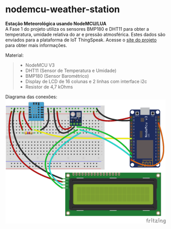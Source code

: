 # nodemcu-weather-station
<strong>Estação Meteorológica usando NodeMCU/LUA</strong><br />
A Fase 1 do projeto utiliza os sensores BMP180 e DHT11 para obter a temperatura, umidade relativa do ar e pressão atmosférica. Estes dados são enviados para a plataforma de IoT ThingSpeak. Acesse o <a target="_blank" href="http://www.fatecjd.edu.br/estacao/">site do projeto</a> para obter mais informações.<br />

Material:<br />
<blockquote>
  <ul> 
    <li>NodeMCU V3
    <li>DHT11 (Sensor de Temperatura e Umidade)
    <li>BMP180 (Sensor Barométrico)
    <li>Display de LCD de 16 colunas e 2 linhas com interface i2c
    <li>Resistor de 4,7 kOhms<br />
  </ul>
</blockquote>
Diagrama das conexões:
<img align="center" src="nodemcu-estacao-meteorologica.png">
 
